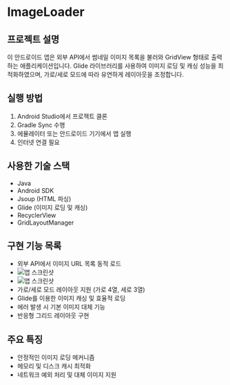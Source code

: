 # ImageLoader

## 프로젝트 설명
이 안드로이드 앱은 외부 API에서 썸네일 이미지 목록을 불러와 GridView 형태로 출력하는 애플리케이션입니다. 
Glide 라이브러리를 사용하여 이미지 로딩 및 캐싱 성능을 최적화하였으며, 가로/세로 모드에 따라 유연하게 레이아웃을 조정합니다.

## 실행 방법
1. Android Studio에서 프로젝트 클론
2. Gradle Sync 수행
3. 에뮬레이터 또는 안드로이드 기기에서 앱 실행
4. 인터넷 연결 필요

## 사용한 기술 스택
- Java
- Android SDK
- Jsoup (HTML 파싱)
- Glide (이미지 로딩 및 캐싱)
- RecyclerView
- GridLayoutManager

## 구현 기능 목록
- 외부 API에서 이미지 URL 목록 동적 로드
- ![앱 스크린샷](https://raw.githubusercontent.com/yoondaeng/ImageLoader/7f2df69d0dafe663d2d913cec947f58cad76cc63/Screenshot_20250206_052017.png)
- ![앱 스크린샷](https://raw.githubusercontent.com/yoondaeng/ImageLoader/blob/7f2df69d0dafe663d2d913cec947f58cad76cc63/Screenshot_20250206_052047.png)
- 가로/세로 모드 레이아웃 지원 (가로 4열, 세로 3열)
- Glide를 이용한 이미지 캐싱 및 효율적 로딩
- 에러 발생 시 기본 이미지 대체 기능
- 반응형 그리드 레이아웃 구현

## 주요 특징
- 안정적인 이미지 로딩 메커니즘
- 메모리 및 디스크 캐시 최적화
- 네트워크 예외 처리 및 대체 이미지 지원
